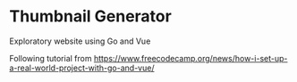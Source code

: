 # Thumbnail Generator

Exploratory website using Go and Vue

Following tutorial from https://www.freecodecamp.org/news/how-i-set-up-a-real-world-project-with-go-and-vue/